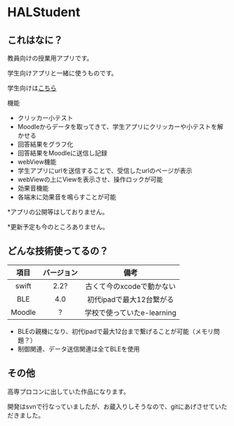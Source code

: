 # HALStudent

## これはなに？
教員向けの授業用アプリです。

学生向けアプリと一緒に使うものです。

学生向けは[こちら](https://github.com/kamedono/HALStudent)

機能
- クリッカー小テスト
 - Moodleからデータを取ってきて、学生アプリにクリッカーや小テストを解かせる
 - 回答結果をグラフ化
 - 回答結果をMoodleに送信し記録
- webView機能
 - 学生アプリにurlを送信することで、受信したurlのページが表示
 - webViewの上にViewを表示させ、操作ロックが可能
- 効果音機能
 - 各端末に効果音を鳴らすことが可能

*アプリの公開等はしておりません。

*更新予定も今のところありません。

## どんな技術使ってるの？

| 項目 | バージョン | 備考 |
|:-----------:|:-----------:|:-----------:|
| swift | 2.2? | 古くて今のxcodeで動かない | 
| BLE | 4.0 | 初代ipadで最大12台繋がる | 
| Moodle | ? | 学校で使っていたe-learning |

- BLEの親機になり、初代ipadで最大12台まで繋げることが可能（メモリ問題？）
- 制御関連、データ送信関連は全てBLEを使用


## その他

高専プロコンに出していた作品になります。

開発はsvnで行なっていましたが、お蔵入りしそうなので、gitにあげさせていただきました。